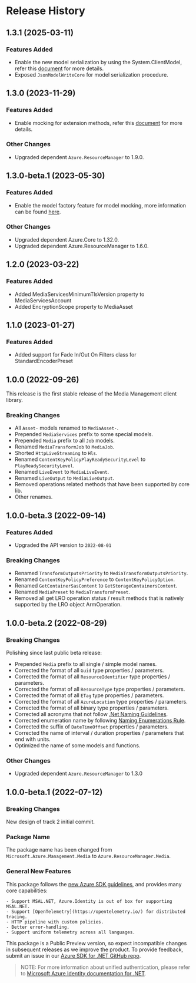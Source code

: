 # Release History

## 1.3.1 (2025-03-11)

### Features Added

- Enable the new model serialization by using the System.ClientModel, refer this [document](https://aka.ms/azsdk/net/mrw) for more details.
- Exposed `JsonModelWriteCore` for model serialization procedure.

## 1.3.0 (2023-11-29)

### Features Added

- Enable mocking for extension methods, refer this [document](https://aka.ms/azsdk/net/mocking) for more details.

### Other Changes

- Upgraded dependent `Azure.ResourceManager` to 1.9.0.

## 1.3.0-beta.1 (2023-05-30)

### Features Added

- Enable the model factory feature for model mocking, more information can be found [here](https://azure.github.io/azure-sdk/dotnet_introduction.html#dotnet-mocking-factory-builder).

### Other Changes

- Upgraded dependent Azure.Core to 1.32.0.
- Upgraded dependent Azure.ResourceManager to 1.6.0.

## 1.2.0 (2023-03-22)

### Features Added

- Added MediaServicesMinimumTlsVersion property to MediaServicesAccount
- Added EncryptionScope property to MediaAsset

## 1.1.0 (2023-01-27)

### Features Added

- Added support for Fade In/Out On Filters class for StandardEncoderPreset

## 1.0.0 (2022-09-26)

This release is the first stable release of the Media Management client library.

### Breaking Changes

- All `Asset-` models renamed to `MediaAsset-`.
- Prepended `MediaServices` prefix to some special models.
- Prepended `Media` prefix to all `Job` models.
- Renamed `MediaTransformJob` to `MediaJob`.
- Shorted `HttpLiveStreaming` to `Hls`.
- Renamed `ContentKeyPolicyPlayReadySecurityLevel` to `PlayReadySecurityLevel`.
- Renamed `LiveEvent` to `MediaLiveEvent`.
- Renamed `LiveOutput` to `MediaLiveOutput`.
- Removed operations related methods that have been supported by core lib.
- Other renames.

## 1.0.0-beta.3 (2022-09-14)

### Features Added

- Upgraded the API version to `2022-08-01`

### Breaking Changes

- Renamed `TransformOutputsPriority` to `MediaTransformOutputsPriority`.
- Renamed `ContentKeyPolicyPreference` to `ContentKeyPolicyOption`.
- Renamed `GetContainerSasContent` to `GetStorageContainersContent`.
- Renamed `MediaPreset` to `MediaTransformPreset`.
- Removed all get LRO operation status / result methods that is natively supported by the LRO object ArmOperation.

## 1.0.0-beta.2 (2022-08-29)

### Breaking Changes

Polishing since last public beta release:
- Prepended `Media` prefix to all single / simple model names.
- Corrected the format of all `Guid` type properties / parameters.
- Corrected the format of all `ResourceIdentifier` type properties / parameters.
- Corrected the format of all `ResourceType` type properties / parameters.
- Corrected the format of all `ETag` type properties / parameters.
- Corrected the format of all `AzureLocation` type properties / parameters.
- Corrected the format of all binary type properties / parameters.
- Corrected all acronyms that not follow [.Net Naming Guidelines](https://learn.microsoft.com/dotnet/standard/design-guidelines/naming-guidelines).
- Corrected enumeration name by following [Naming Enumerations Rule](https://learn.microsoft.com/dotnet/standard/design-guidelines/names-of-classes-structs-and-interfaces#naming-enumerations).
- Corrected the suffix of `DateTimeOffset` properties / parameters.
- Corrected the name of interval / duration properties / parameters that end with units.
- Optimized the name of some models and functions.

### Other Changes

- Upgraded dependent `Azure.ResourceManager` to 1.3.0

## 1.0.0-beta.1 (2022-07-12)

### Breaking Changes

New design of track 2 initial commit.

### Package Name

The package name has been changed from `Microsoft.Azure.Management.Media` to `Azure.ResourceManager.Media`.

### General New Features

This package follows the [new Azure SDK guidelines](https://azure.github.io/azure-sdk/general_introduction.html), and provides many core capabilities:

    - Support MSAL.NET, Azure.Identity is out of box for supporting MSAL.NET.
    - Support [OpenTelemetry](https://opentelemetry.io/) for distributed tracing.
    - HTTP pipeline with custom policies.
    - Better error-handling.
    - Support uniform telemetry across all languages.

This package is a Public Preview version, so expect incompatible changes in subsequent releases as we improve the product. To provide feedback, submit an issue in our [Azure SDK for .NET GitHub repo](https://github.com/Azure/azure-sdk-for-net/issues).

> NOTE: For more information about unified authentication, please refer to [Microsoft Azure Identity documentation for .NET](https://learn.microsoft.com/dotnet/api/overview/azure/identity-readme?view=azure-dotnet).
